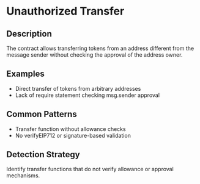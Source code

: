 # Unauthorized Transfer

## Description
The contract allows transferring tokens from an address different from the message sender without checking the approval of the address owner.

## Examples
- Direct transfer of tokens from arbitrary addresses
- Lack of require statement checking msg.sender approval

## Common Patterns
- Transfer function without allowance checks
- No verifyEIP712 or signature-based validation

## Detection Strategy
Identify transfer functions that do not verify allowance or approval mechanisms.
